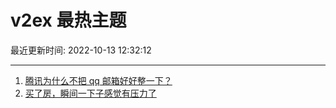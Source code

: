 # v2ex 最热主题

最近更新时间: 2022-10-13 12:32:12

--- 
1. [腾讯为什么不把 qq 邮箱好好整一下？](https://www.v2ex.com/t/886502) 
2. [买了房，瞬间一下子感觉有压力了](https://www.v2ex.com/t/886535) 
